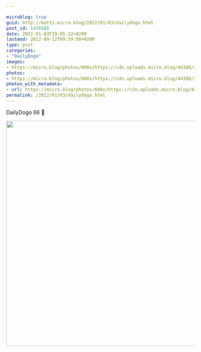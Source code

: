 ```yaml
---

microblog: true
guid: http://matti.micro.blog/2022/01/03/dailydogo.html
post_id: 1476565
date: 2022-01-03T19:05:12+0200
lastmod: 2022-09-12T09:59:58+0200
type: post
categories:
- "DailyDogo"
images:
- https://micro.blog/photos/600x/https://cdn.uploads.micro.blog/44388/2022/e444508f14.jpg
photos:
- https://micro.blog/photos/600x/https://cdn.uploads.micro.blog/44388/2022/e444508f14.jpg
photos_with_metadata:
- url: https://micro.blog/photos/600x/https://cdn.uploads.micro.blog/44388/2022/e444508f14.jpg
permalink: /2022/01/03/dailydogo.html
---
```

DailyDogo 66 🐶

<img src="https://micro.blog/photos/600x/https://blog.martin-haehnel.de/uploads/2022/e444508f14.jpg" width="600" height="600" alt="" />

